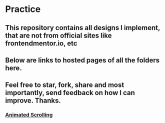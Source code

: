 # Practice
## This repository contains all designs I implement, that are not from official sites like frontendmentor.io, etc
## Below are links to hosted pages of all the folders here.
## Feel free to star, fork, share and most importantly, send feedback on how I can improve. Thanks.
### [Animated Scrolling][1]

[1]: https://
